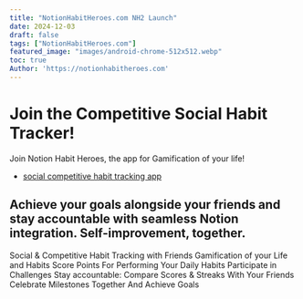 ```yaml
---
title: "NotionHabitHeroes.com NH2 Launch"
date: 2024-12-03
draft: false
tags: ["NotionHabitHeroes.com"]
featured_image: "images/android-chrome-512x512.webp"
toc: true
Author: 'https://notionhabitheroes.com'
---
```


# Join the Competitive Social Habit Tracker!
Join Notion Habit Heroes, the app for Gamification of your life!
- [social competitive habit tracking app](https://notionhabitheroes.com)
## Achieve your goals alongside your friends and stay accountable with seamless Notion integration. Self-improvement, together.

Social & Competitive Habit Tracking with Friends
Gamification of your Life and Habits
Score Points For Performing Your Daily Habits
Participate in Challenges
Stay accountable: Compare Scores & Streaks With Your Friends
Celebrate Milestones Together And Achieve Goals

